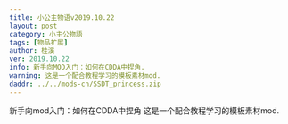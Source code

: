 ```yaml
---
title: 小公主物语v2019.10.22
layout: post
category: 小主公物語  
tags: [物品扩展]
author: 桂溪  
ver: 2019.10.22
info: 新手向MOD入门：如何在CDDA中捏角.  
warning: 这是一个配合教程学习的模板素材mod. 
daddr: ../../mods-cn/SSDT_princess.zip
---
```

新手向mod入门：如何在CDDA中捏角
这是一个配合教程学习的模板素材mod. 
